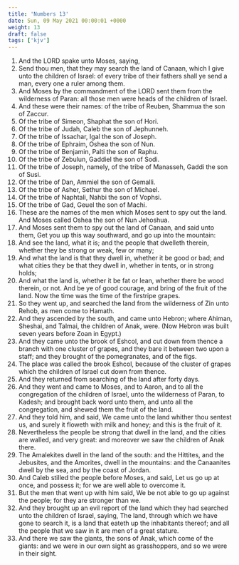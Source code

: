 ```yaml
---
title: 'Numbers 13'
date: Sun, 09 May 2021 00:00:01 +0000
weight: 13
draft: false
tags: ['kjv'] 
---
```


1. And the LORD spake unto Moses, saying,
2. Send thou men, that they may search the land of Canaan, which I give unto the children of Israel: of every tribe of their fathers shall ye send a man, every one a ruler among them.
3. And Moses by the commandment of the LORD sent them from the wilderness of Paran: all those men were heads of the children of Israel.
4. And these were their names: of the tribe of Reuben, Shammua the son of Zaccur.
5. Of the tribe of Simeon, Shaphat the son of Hori.
6. Of the tribe of Judah, Caleb the son of Jephunneh.
7. Of the tribe of Issachar, Igal the son of Joseph.
8. Of the tribe of Ephraim, Oshea the son of Nun.
9. Of the tribe of Benjamin, Palti the son of Raphu.
10. Of the tribe of Zebulun, Gaddiel the son of Sodi.
11. Of the tribe of Joseph, namely, of the tribe of Manasseh, Gaddi the son of Susi.
12. Of the tribe of Dan, Ammiel the son of Gemalli.
13. Of the tribe of Asher, Sethur the son of Michael.
14. Of the tribe of Naphtali, Nahbi the son of Vophsi.
15. Of the tribe of Gad, Geuel the son of Machi.
16. These are the names of the men which Moses sent to spy out the land. And Moses called Oshea the son of Nun Jehoshua.
17. And Moses sent them to spy out the land of Canaan, and said unto them, Get you up this way southward, and go up into the mountain:
18. And see the land, what it is; and the people that dwelleth therein, whether they be strong or weak, few or many;
19. And what the land is that they dwell in, whether it be good or bad; and what cities they be that they dwell in, whether in tents, or in strong holds;
20. And what the land is, whether it be fat or lean, whether there be wood therein, or not. And be ye of good courage, and bring of the fruit of the land. Now the time was the time of the firstripe grapes.
21. So they went up, and searched the land from the wilderness of Zin unto Rehob, as men come to Hamath.
22. And they ascended by the south, and came unto Hebron; where Ahiman, Sheshai, and Talmai, the children of Anak, were. (Now Hebron was built seven years before Zoan in Egypt.)
23. And they came unto the brook of Eshcol, and cut down from thence a branch with one cluster of grapes, and they bare it between two upon a staff; and they brought of the pomegranates, and of the figs.
24. The place was called the brook Eshcol, because of the cluster of grapes which the children of Israel cut down from thence.
25. And they returned from searching of the land after forty days.
26. And they went and came to Moses, and to Aaron, and to all the congregation of the children of Israel, unto the wilderness of Paran, to Kadesh; and brought back word unto them, and unto all the congregation, and shewed them the fruit of the land.
27. And they told him, and said, We came unto the land whither thou sentest us, and surely it floweth with milk and honey; and this is the fruit of it.
28. Nevertheless the people be strong that dwell in the land, and the cities are walled, and very great: and moreover we saw the children of Anak there.
29. The Amalekites dwell in the land of the south: and the Hittites, and the Jebusites, and the Amorites, dwell in the mountains: and the Canaanites dwell by the sea, and by the coast of Jordan.
30. And Caleb stilled the people before Moses, and said, Let us go up at once, and possess it; for we are well able to overcome it.
31. But the men that went up with him said, We be not able to go up against the people; for they are stronger than we.
32. And they brought up an evil report of the land which they had searched unto the children of Israel, saying, The land, through which we have gone to search it, is a land that eateth up the inhabitants thereof; and all the people that we saw in it are men of a great stature.
33. And there we saw the giants, the sons of Anak, which come of the giants: and we were in our own sight as grasshoppers, and so we were in their sight.
